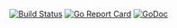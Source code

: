 [![Build Status](https://travis-ci.org/Ariemeth/frame-assault-2.svg?branch=master)](https://travis-ci.org/Ariemeth/frame-assault-2)
[![Go Report Card](https://goreportcard.com/badge/github.com/ariemeth/frame-assault-2)](https://goreportcard.com/report/github.com/ariemeth/frame-assault-2)
[![GoDoc](https://godoc.org/github.com/Ariemeth/frame-assault-2?status.svg)](https://godoc.org/github.com/Ariemeth/frame-assault-2)


